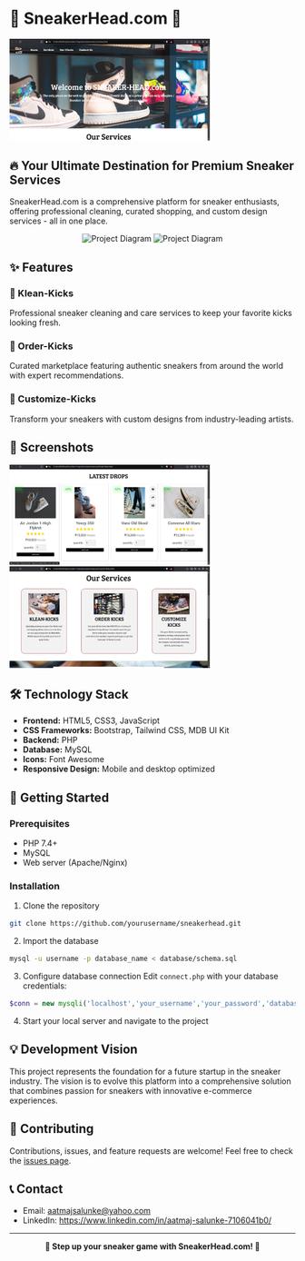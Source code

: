 # 👟 SneakerHead.com 👟

<div align="centre">
  <img src="Images/SH-1.png" alt="Home Page" width="70%" />
</div>

## 🔥 Your Ultimate Destination for Premium Sneaker Services

SneakerHead.com is a comprehensive platform for sneaker enthusiasts, offering professional cleaning, curated shopping, and custom design services - all in one place.

<p align="center">
  <img src="Images/SS-1.png" alt="Project Diagram" width="45%" />
  <img src="Images/SS-2.png" alt="Project Diagram" width="45%" />
</p>

## ✨ Features

### 🧼 Klean-Kicks
Professional sneaker cleaning and care services to keep your favorite kicks looking fresh.

### 🛒 Order-Kicks
Curated marketplace featuring authentic sneakers from around the world with expert recommendations.

### 🎨 Customize-Kicks
Transform your sneakers with custom designs from industry-leading artists.

## 📸 Screenshots

<div align="centre">
  <img src="Images/SH-2.png" alt="Home Page" width="70%" />
</div>

<div align="centre">
  <img src="Images/SH-3.png" alt="Home Page" width="70%" />
</div>

## 🛠️ Technology Stack

- **Frontend:** HTML5, CSS3, JavaScript
- **CSS Frameworks:** Bootstrap, Tailwind CSS, MDB UI Kit
- **Backend:** PHP
- **Database:** MySQL
- **Icons:** Font Awesome
- **Responsive Design:** Mobile and desktop optimized

## 🚀 Getting Started

### Prerequisites
- PHP 7.4+
- MySQL
- Web server (Apache/Nginx)

### Installation

1. Clone the repository
```bash
git clone https://github.com/yourusername/sneakerhead.git
```

2. Import the database
```bash
mysql -u username -p database_name < database/schema.sql
```

3. Configure database connection
Edit `connect.php` with your database credentials:
```php
$conn = new mysqli('localhost','your_username','your_password','database_name');
```

4. Start your local server and navigate to the project

## 💡 Development Vision

This project represents the foundation for a future startup in the sneaker industry. The vision is to evolve this platform into a comprehensive solution that combines passion for sneakers with innovative e-commerce experiences.

## 🤝 Contributing

Contributions, issues, and feature requests are welcome! Feel free to check the [issues page](https://github.com/yourusername/sneakerhead/issues).

## 📞 Contact

- Email: aatmajsalunke@yahoo.com
- LinkedIn: https://www.linkedin.com/in/aatmaj-salunke-7106041b0/

---

<div align="center">
  <strong>👟 Step up your sneaker game with SneakerHead.com! 👟</strong>
</div>
